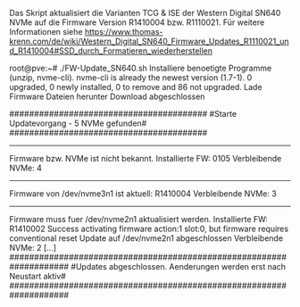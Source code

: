 Das Skript aktualisiert die Varianten TCG & ISE der Western Digital SN640 NVMe auf die Firmware Version R1410004 bzw. R1110021. 
Für weitere Informationen siehe https://www.thomas-krenn.com/de/wiki/Western_Digital_SN640_Firmware_Updates_R1110021_und_R1410004#SSD_durch_Formatieren_wiederherstellen



root@pve:~# ./FW-Update_SN640.sh 
Installiere benoetigte Programme (unzip, nvme-cli).
nvme-cli is already the newest version (1.7-1).
0 upgraded, 0 newly installed, 0 to remove and 86 not upgraded.
Lade Firmware Dateien herunter
Download abgeschlossen


########################################
#Starte Updatevorgang - 5 NVMe gefunden#
########################################

------------------------------------------------------------------------------
Firmware bzw. NVMe ist nicht bekannt. Installierte FW: 0105
Verbleibende NVMe: 4

------------------------------------------------------------------------------
Firmware von /dev/nvme3n1 ist aktuell: R1410004
Verbleibende NVMe: 3

------------------------------------------------------------------------------
Firmware muss fuer /dev/nvme2n1 aktualisiert werden. Installierte FW: R1410002
Success activating firmware action:1 slot:0, but firmware requires conventional reset
Update auf /dev/nvme2n1 abgeschlossen
Verbleibende NVMe: 2
[...]
####################################################################
#Updates abgeschlossen. Aenderungen werden erst nach Neustart aktiv#
####################################################################
